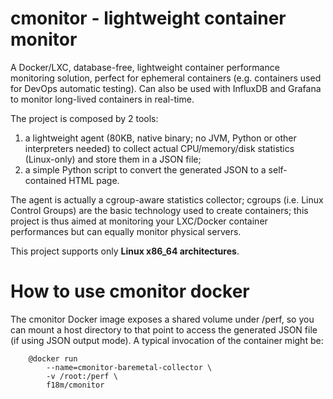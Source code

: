 # cmonitor - lightweight container monitor

A Docker/LXC, database-free, lightweight container performance monitoring solution, perfect for ephemeral containers
(e.g. containers used for DevOps automatic testing). Can also be used with InfluxDB and Grafana to monitor long-lived 
containers in real-time.

The project is composed by 2 tools: 
1) a lightweight agent (80KB, native binary; no JVM, Python or other interpreters needed) to collect actual CPU/memory/disk statistics (Linux-only)
   and store them in a JSON file;
2) a simple Python script to convert the generated JSON to a self-contained HTML page.

The agent is actually a cgroup-aware statistics collector; cgroups (i.e. Linux Control Groups) are the basic technology used 
to create containers; this project is thus aimed at monitoring your LXC/Docker container performances but can equally monitor
physical servers.

This project supports only **Linux x86_64 architectures**.

# How to use cmonitor docker

The cmonitor Docker image exposes a shared volume under /perf, so you can mount a host directory to that point to access the generated JSON file (if using JSON output mode). A typical invocation of the container might be:

```
    @docker run 
        --name=cmonitor-baremetal-collector \
        -v /root:/perf \
        f18m/cmonitor
```
